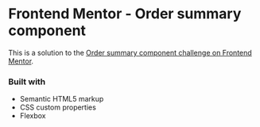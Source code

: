 # Frontend Mentor - Order summary component

This is a solution to the [Order summary component challenge on Frontend Mentor](https://www.frontendmentor.io/challenges/order-summary-component-QlPmajDUj).


### Built with

- Semantic HTML5 markup
- CSS custom properties
- Flexbox
